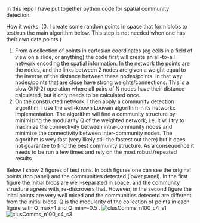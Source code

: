 In this repo I have put together python code for spatial community detection.

How it works:
(0. I create some random points in space that form blobs to test/run the main algorithm below. This step is not needed when one has their own data points.)
1. From a collection of points in cartesian coordinates (eg cells in a field of view on a slide, or anything) the code first will create an all-to-all network encoding the spatial information. In the network the points are the nodes, and the links between 2 nodes are given a weight equal to the inverse of the distance between these nodes/points. In that way nodes/points that are close have strong weights/connections. This is a slow O(N^2) operation where all pairs of N nodes have their distance calculated, but it only needs to be calculated once.
2. On the constructed network, I then apply a community detection algorithm. I use the well-known Louvain algorithm in its networkx implementation. The algorithm will find a community structure by minimizing the modularity Q of the weighted network, i.e. it will try to maximize the connectivity between intra-community nodes and minimize the connectivity between inter-community nodes. The algorithm is very fast (very likely still the fastest out there) but it does not guarantee to find the best community structure. As a consequence it needs to be run a few times and rely on the most robust/repeated results.

Below I show 2 figures of test runs. In both figures one can see the original points (top panel) and the communities detected (lower panel). In the first figure the initial blobs are well-separated in space, and the community structure agrees with, re-discrovers that. However, in the second figure the inital points are very well mixed and the communities detecetd are different from the initial blobs. Q is the modularity of the collection of points in each figure with Q_max=1 and Q_min=-0.5 .
![clusComms_n100_c4_s1](https://github.com/geotsek/spatialcommunities/assets/23267480/9c009bb6-7d92-494d-872a-1e9365aba187)
![clusComms_n100_c4_s3](https://github.com/geotsek/spatialcommunities/assets/23267480/a400851b-9dd8-4f78-8b19-254b76f24038)
